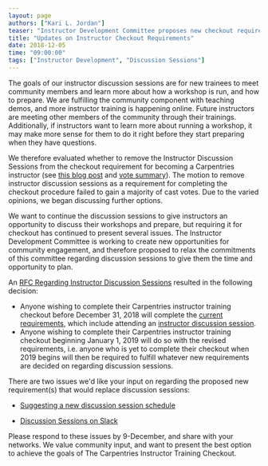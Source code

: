 ```yaml
---
layout: page
authors: ["Kari L. Jordan"]
teaser: "Instructor Development Committee proposes new checkout requirement"
title: "Updates on Instructor Checkout Requirements"
date: 2018-12-05
time: "09:00:00"
tags: ["Instructor Development", "Discussion Sessions"]
---
```


The goals of our instructor discussion sessions are for new trainees to meet community members and learn more about how a workshop is run, and how to prepare. We are fulfilling the community component with teaching demos, and more instructor training is happening online. Future instructors are meeting other members of the community through their trainings. Additionally, if instructors want to learn more about running a workshop, it may make more sense for them to do it right before they start preparing when they have questions.

We therefore evaluated whether to remove the Instructor Discussion Sessions from the checkout requirement for becoming a Carpentries instructor (see [this blog post](https://datacarpentry.org/blog/2018/02/checkout-update) and [vote summary](https://github.com/carpentries/trainers/blob/master/policy/checkout-changes-feedback-summary.md)). The motion to remove instructor discussion sessions as a requirement for completing the checkout procedure failed to gain a majority of cast votes. Due to the varied opinions, we began discussing further options.

We want to continue the discussion sessions to give instructors an opportunity to discuss their workshops and prepare, but requiring it for checkout has continued to present several issues. The Instructor Development Committee is working to create new opportunities for community engagement, and therefore proposed to relax the commitments of this committee regarding discussion sessions to give them the time and opportunity to plan.

An [RFC Regarding Instructor Discussion Sessions](https://github.com/carpentries/instructor-development/issues/71) resulted in the following decision:

- Anyone wishing to complete their Carpentries instructor training checkout before December 31, 2018 will complete the [current requirements](http://carpentries.github.io/instructor-training/checkout/), which include attending an [instructor discussion session](https://pad.carpentries.org/instructor-discussion).  
- Anyone wishing to complete their Carpentries instructor training checkout beginning January 1, 2019 will do so with the revised requirements, i.e. anyone who is yet to complete their checkout when 2019 begins will then be required to fulfill whatever new requirements are decided on regarding discussion sessions.

There are two issues we'd like your input on regarding the proposed new requirement(s) that would replace discussion sessions:

- [Suggesting a new discussion session schedule](https://github.com/carpentries/instructor-development/issues/74)

- [Discussion Sessions on Slack](https://github.com/carpentries/instructor-development/issues/73)

Please respond to these issues by 9-December, and share with your networks. We value community input, and want to present the best option to achieve the goals of The Carpentries Instructor Training Checkout.
